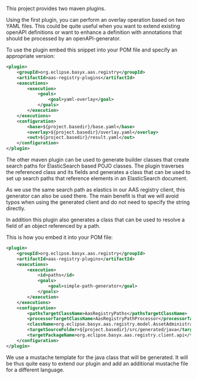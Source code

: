 This project provides two maven plugins.

Using the first plugin, you can perform an overlay operation based on two YAML files. This could be quite useful when you want to extend existing openAPI definitions or want to enhance a definition with annotations that should be processed by an openAPI-generator.

To use the plugin embed this snippet into your POM file and specify an appropriate version:

``` xml
<plugin>
	<groupId>org.eclipse.basyx.aas.registry</groupId>
	<artifactId>aas-registry-plugins</artifactId>
	<executions>
		<execution>
			<goals>
				<goal>yaml-overlay</goal>
			</goals>
		</execution>
	</executions>
	<configuration>
		<base>${project.basedir}/base.yaml</base>
		<overlay>${project.basedir}/overlay.yaml</overlay>
		<out>${project.basedir}/result.yaml</out>
	</configuration>
</plugin>
```
The other maven plugin can be used to generate builder classes that create search paths for ElasticSearch based POJO classes. The plugin traverses the referenced class and its fields and generates a class that can be used to set up search paths that reference elements in an ElasticSearch document. 

As we use the same search path as elastics in our AAS registry client, this generator can also be used there. The main benefit is that we will avoid typos when using the generated client and do not need to specify the string directly.

In addition this plugin also generates a class that can be used to resolve a field of an object referenced by a path.

This is how you embed it into your POM file:

``` xml 
<plugin>
	<groupId>org.eclipse.basyx.aas.registry</groupId>
	<artifactId>aas-registry-plugins</artifactId>
	<executions>
		<execution>
			<id>paths</id>
			<goals>
				<goal>simple-path-generator</goal>
			</goals>
		</execution>
	</executions>
	<configuration>
		<pathsTargetClassName>AasRegistryPaths</pathsTargetClassName>
		<processorTargetClassName>AasRegistryPathProcessor</processorTargetClassName>
		<className>org.eclipse.basyx.aas.registry.model.AssetAdministrationShellDescriptor</className>
		<targetSourceFolder>${project.basedir}/src/generated/java</targetSourceFolder>
		<targetPackageName>org.eclipse.basyx.aas.registry.client.api</targetPackageName>
	</configuration>
</plugin>
```

We use a mustache template for the java class that will be generated. It will be thus quite easy to extend our plugin and add an additional mustache file for a different language.